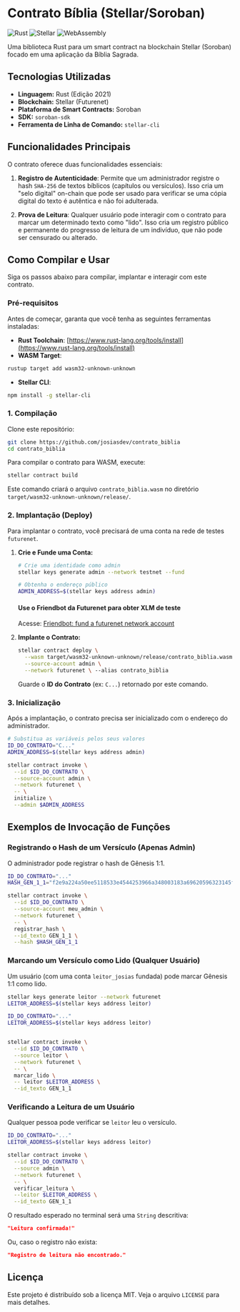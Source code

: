 # Contrato Bíblia (Stellar/Soroban)

![Rust](https://img.shields.io/badge/rust-%23000000.svg?style=for-the-badge&logo=rust&logoColor=white)
![Stellar](https://img.shields.io/badge/stellar-%23000000.svg?style=for-the-badge&logo=stellar&logoColor=white)
![WebAssembly](https://img.shields.io/badge/webassembly-%23654FF0.svg?style=for-the-badge&logo=webassembly&logoColor=white)

Uma biblioteca Rust para um smart contract na blockchain Stellar (Soroban) focado em uma aplicação da Bíblia Sagrada.

## Tecnologias Utilizadas

* **Linguagem:** Rust (Edição 2021)
* **Blockchain:** Stellar (Futurenet)
* **Plataforma de Smart Contracts:** Soroban
* **SDK:** `soroban-sdk`
* **Ferramenta de Linha de Comando:** `stellar-cli`

## Funcionalidades Principais

O contrato oferece duas funcionalidades essenciais:

1.  **Registro de Autenticidade**: Permite que um administrador registre o hash `SHA-256` de textos bíblicos (capítulos ou versículos). Isso cria um "selo digital" on-chain que pode ser usado para verificar se uma cópia digital do texto é autêntica e não foi adulterada.

2.  **Prova de Leitura**: Qualquer usuário pode interagir com o contrato para marcar um determinado texto como "lido". Isso cria um registro público e permanente do progresso de leitura de um indivíduo, que não pode ser censurado ou alterado.

## Como Compilar e Usar

Siga os passos abaixo para compilar, implantar e interagir com este contrato.

### Pré-requisitos

Antes de começar, garanta que você tenha as seguintes ferramentas instaladas:

* **Rust Toolchain**: [https://www.rust-lang.org/tools/install](https://www.rust-lang.org/tools/install)
* **WASM Target**: 
```bash
rustup target add wasm32-unknown-unknown
```

* **Stellar CLI**:
```bash
npm install -g stellar-cli
```

### 1. Compilação
Clone este repositório:
```bash
git clone https://github.com/josiasdev/contrato_biblia
cd contrato_biblia
```

Para compilar o contrato para WASM, execute:

```bash
stellar contract build
```

Este comando criará o arquivo `contrato_biblia.wasm` no diretório `target/wasm32-unknown-unknown/release/`.

### 2. Implantação (Deploy)

Para implantar o contrato, você precisará de uma conta na rede de testes `futurenet`.

1.  **Crie e Funde uma Conta:**
    ```bash
    # Crie uma identidade como admin
    stellar keys generate admin --network testnet --fund

    # Obtenha o endereço público
    ADMIN_ADDRESS=$(stellar keys address admin)
    ```
    
    #### Use o Friendbot da Futurenet para obter XLM de teste
    Acesse: [Friendbot: fund a futurenet network account](https://lab.stellar.org/account/fund?$=network$id=futurenet&label=Futurenet&horizonUrl=https:////horizon-futurenet.stellar.org&rpcUrl=https:////rpc-futurenet.stellar.org&passphrase=Test%20SDF%20Future%20Network%20/;%20October%202022;;)

2.  **Implante o Contrato:**
    ```bash
    stellar contract deploy \
      --wasm target/wasm32-unknown-unknown/release/contrato_biblia.wasm \
      --source-account admin \
      --network futurenet \ --alias contrato_biblia
    ```
    Guarde o **ID do Contrato** (ex: `C...`) retornado por este comando.

### 3. Inicialização

Após a implantação, o contrato precisa ser inicializado com o endereço do administrador.

```bash
# Substitua as variáveis pelos seus valores
ID_DO_CONTRATO="C..."
ADMIN_ADDRESS=$(stellar keys address admin) 

stellar contract invoke \
  --id $ID_DO_CONTRATO \
  --source-account admin \
  --network futurenet \
  -- \
  initialize \
  --admin $ADMIN_ADDRESS
```

## Exemplos de Invocação de Funções

### Registrando o Hash de um Versículo (Apenas Admin)

O administrador pode registrar o hash de Gênesis 1:1.

```bash
ID_DO_CONTRATO="..."
HASH_GEN_1_1="f2e9a224a50ee5118533e4544253966a348003183a69620596323145f15a201b"

stellar contract invoke \
  --id $ID_DO_CONTRATO \
  --source-account meu_admin \
  --network futurenet \
  -- \
  registrar_hash \
  --id_texto GEN_1_1 \
  --hash $HASH_GEN_1_1
```

### Marcando um Versículo como Lido (Qualquer Usuário)

Um usuário (com uma conta `leitor_josias` fundada) pode marcar Gênesis 1:1 como lido.

```bash
stellar keys generate leitor --network futurenet
LEITOR_ADDRESS=$(stellar keys address leitor)

```

```bash
ID_DO_CONTRATO="..."
LEITOR_ADDRESS=$(stellar keys address leitor)


stellar contract invoke \
  --id $ID_DO_CONTRATO \
  --source leitor \
  --network futurenet \
  -- \
  marcar_lido \
  -- leitor $LEITOR_ADDRESS \
  --id_texto GEN_1_1
```

### Verificando a Leitura de um Usuário

Qualquer pessoa pode verificar se `leitor` leu o versículo.

```bash
ID_DO_CONTRATO="..."
LEITOR_ADDRESS=$(stellar keys address leitor)

stellar contract invoke \
  --id $ID_DO_CONTRATO \
  --source admin \
  --network futurenet \
  -- \
  verificar_leitura \
  --leitor $LEITOR_ADDRESS \
  --id_texto GEN_1_1
```

O resultado esperado no terminal será uma `String` descritiva:
```json
"Leitura confirmada!"
```
Ou, caso o registro não exista:
```json
"Registro de leitura não encontrado."
```

## Licença

Este projeto é distribuído sob a licença MIT. Veja o arquivo `LICENSE` para mais detalhes.